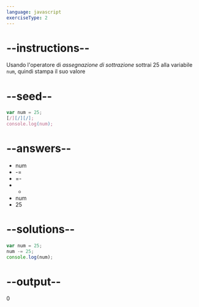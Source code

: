 ```yaml
---
language: javascript
exerciseType: 2
---
```


# --instructions--

Usando l'operatore di *assegnazione di sottrazione* sottrai 25 alla variabile `num`, quindi stampa il suo valore

# --seed--

```javascript
var num = 25;
[/][/][/];
console.log(num);
```

# --answers--

- num 
- -= 
- =- 
- - 
- num 
- 25

# --solutions--

```javascript
var num = 25;
num -= 25;
console.log(num);
```

# --output--

0
